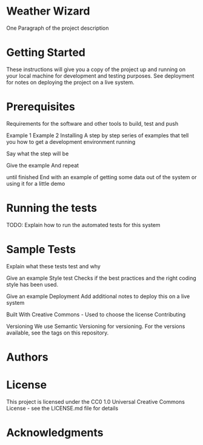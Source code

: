 # Weather Wizard
One Paragraph of the project description

# Getting Started
These instructions will give you a copy of the project up and running on your local machine for development and testing purposes. See deployment for notes on deploying the project on a live system.

# Prerequisites
Requirements for the software and other tools to build, test and push

Example 1
Example 2
Installing
A step by step series of examples that tell you how to get a development environment running

Say what the step will be

Give the example
And repeat

until finished
End with an example of getting some data out of the system or using it for a little demo

# Running the tests
TODO: Explain how to run the automated tests for this system

# Sample Tests
Explain what these tests test and why

Give an example
Style test
Checks if the best practices and the right coding style has been used.

Give an example
Deployment
Add additional notes to deploy this on a live system

Built With
Creative Commons - Used to choose the license
Contributing

Versioning
We use Semantic Versioning for versioning. For the versions available, see the tags on this repository.

# Authors

# License
This project is licensed under the CC0 1.0 Universal Creative Commons License - see the LICENSE.md file for details

# Acknowledgments
